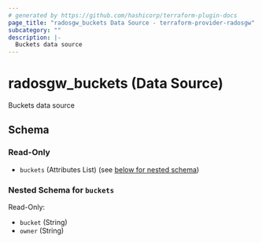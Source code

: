 ```yaml
---
# generated by https://github.com/hashicorp/terraform-plugin-docs
page_title: "radosgw_buckets Data Source - terraform-provider-radosgw"
subcategory: ""
description: |-
  Buckets data source
---
```


# radosgw_buckets (Data Source)

Buckets data source



<!-- schema generated by tfplugindocs -->
## Schema

### Read-Only

- `buckets` (Attributes List) (see [below for nested schema](#nestedatt--buckets))

<a id="nestedatt--buckets"></a>
### Nested Schema for `buckets`

Read-Only:

- `bucket` (String)
- `owner` (String)
